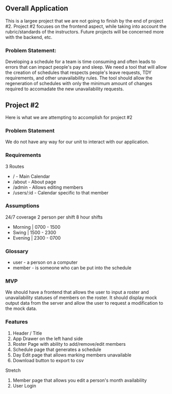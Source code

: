 ## Overall Application
This is a largee project that we are not going to finish by the end of project #2. Project #2 focuses on the frontend aspect, while taking into account the rubric/standards of the instructors. Future projects will be concerned more with the backend, etc.

### Problem Statement:
Developing a schedule for a team is time consuming and often leads to errors that can impact people's pay and sleep. We need a tool that will allow the creation of schedules that respects people's leave requests, TDY requirements, and other unavailability rules. The tool should allow the regeneration of schedules with only the minimum amount of changes required to accomadate the new unavailability requests.

## Project #2 
Here is what we are attempting to accomplish for project #2
### Problem Statement
We do not have any way for our unit to interact with our application.

### Requirements
3 Routes
  - /           - Main Calendar
  - /about      - About page
  - /admin      - Allows editing members
  - /users/:id  - Calendar specific to that member  

### Assumptions
24/7 coverage
2 person per shift
8 hour shifts
  - Morning | 0700 - 1500
  - Swing | 1500 - 2300
  - Evening | 2300 - 0700

### Glossary
- user - a person on a computer
- member - is someone who can be put into the schedule

### MVP
We should have a frontend that allows the user to input a roster and unavailability statuses of members on the roster.
It should display mock output data from the server and allow the user to request a modification to the mock data.

### Features
1. Header / Title
2. App Drawer on the left hand side
3. Roster Page with ability to add/remove/edit members
4. Schedule page that generates a schedule
5. Day Edit page that allows marking members unavailable
7. Download button to export to csv

Stretch
1. Member page that allows you edit a person's month availability
2. User Login
